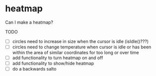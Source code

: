 heatmap
=======

Can I make a heatmap?

TODO

- [ ] circles need to increase in size when the cursor is idle (isIdle()???)
- [ ] circles need to change temperature when cursor is idle or has been within the area of similar coordinates for too long or over time
- [ ] add functionality to turn heatmap on and off
- [ ] add functionality to show/hide heatmap
- [ ] do a backwards salto
